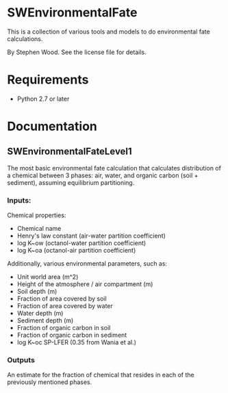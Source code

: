 # SWEnvironmentalFate
This is a collection of various tools and models to do environmental fate calculations.

By Stephen Wood. See the license file for details.

# Requirements
- Python 2.7 or later

# Documentation

## SWEnvironmentalFateLevel1
The most basic environmental fate calculation that calculates distribution of a chemical between 3 phases: air, water, and organic carbon (soil + sediment), assuming equilibrium partitioning.

### Inputs:

Chemical properties:

- Chemical name
- Henry's law constant (air-water partition coefficient)
- log K~ow (octanol-water partition coefficient)
- log K~oa (octanol-air partition coefficient)

Additionally, various environmental parameters, such as:

- Unit world area (m^2)
- Height of the atmosphere / air compartment (m)
- Soil depth (m)
- Fraction of area covered by soil
- Fraction of area covered by water
- Water depth (m)
- Sediment depth (m)
- Fraction of organic carbon in soil
- Fraction of organic carbon in sediment
- log K~oc SP-LFER (0.35 from Wania et al.)

### Outputs
An estimate for the fraction of chemical that resides in each of the previously mentioned phases.